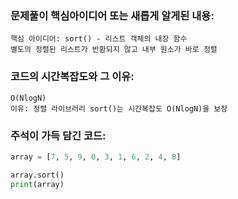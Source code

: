 ### 문제풀이 핵심아이디어 또는 새롭게 알게된 내용:
    핵심 아이디어: sort() - 리스트 객체의 내장 함수
    별도의 정렬된 리스트가 반환되지 않고 내부 원소가 바로 정렬

### 코드의 시간복잡도와 그 이유:
    O(NlogN)
    이유: 정렬 라이브러리 sort()는 시간복잡도 O(NlogN)을 보장
    
### 주석이 가득 담긴 코드:
```python
array = [7, 5, 9, 0, 3, 1, 6, 2, 4, 8]

array.sort()
print(array)

```
